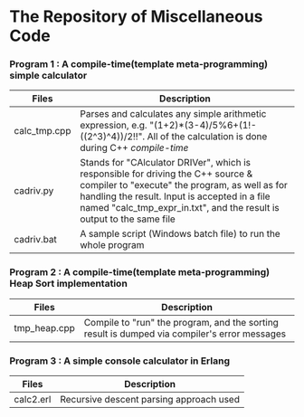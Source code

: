 # The Repository of Miscellaneous Code

### Program 1 : A compile-time(template meta-programming) simple calculator
| Files                 | Description           |
| --------------------- |-----------------------|
| calc_tmp.cpp          | Parses and calculates any simple arithmetic expression, e.g. "(1+2)\*(3-4)/5%6+(1!-((2^3)^4))/2!!". All of the calculation is done during C++ *compile-time*   |
| cadriv.py             | Stands for "CAlculator DRIVer", which is responsible for driving the C++ source & compiler to "execute" the program, as well as for handling the result. Input is accepted in a file named "calc_tmp_expr_in.txt", and the result is output to the same file               |
| cadriv.bat            | A sample script (Windows batch file) to run the whole program |

### Program 2 : A compile-time(template meta-programming) Heap Sort implementation
| Files                 | Description           |
|-----------------------|-----------------------|
| tmp_heap.cpp          | Compile to "run" the program, and the sorting result is dumped via compiler's error messages |

### Program 3 : A simple console calculator in Erlang
| Files                 | Description           |
| --------------------- |-----------------------|
| calc2.erl             | Recursive descent parsing approach used |

